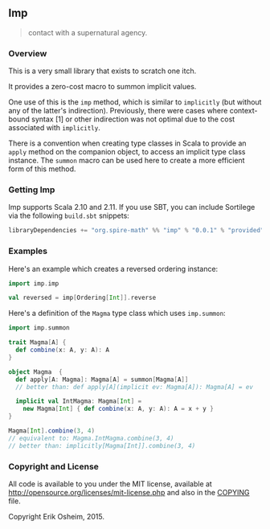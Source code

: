 ## Imp

> contact with a supernatural agency.

### Overview

This is a very small library that exists to scratch one itch.

It provides a zero-cost macro to summon implicit values.

One use of this is the `imp` method, which is similar to `implicitly`
(but without any of the latter's indirection). Previously, there were
cases where context-bound syntax [1] or other indirection was not
optimal due to the cost associated with `implicitly`.

There is a convention when creating type classes in Scala to provide
an `apply` method on the companion object, to access an implicit type
class instance. The `summon` macro can be used here to create a more
efficient form of this method.

### Getting Imp

Imp supports Scala 2.10 and 2.11. If you use SBT, you can include
Sortilege via the following `build.sbt` snippets:

```scala
libraryDependencies += "org.spire-math" %% "imp" % "0.0.1" % "provided"
```

### Examples

Here's an example which creates a reversed ordering instance:

```scala
import imp.imp

val reversed = imp[Ordering[Int]].reverse
```

Here's a definition of the `Magma` type class which uses `imp.summon`:

```scala
import imp.summon

trait Magma[A] {
  def combine(x: A, y: A): A
}

object Magma  {
  def apply[A: Magma]: Magma[A] = summon[Magma[A]]
  // better than: def apply[A](implicit ev: Magma[A]): Magma[A] = ev

  implicit val IntMagma: Magma[Int] =
    new Magma[Int] { def combine(x: A, y: A): A = x + y }
}

Magma[Int].combine(3, 4)
// equivalent to: Magma.IntMagma.combine(3, 4)
// better than: implicitly[Magma[Int]].combine(3, 4)
```

### Copyright and License

All code is available to you under the MIT license, available at
http://opensource.org/licenses/mit-license.php and also in the
[COPYING](COPYING) file.

Copyright Erik Osheim, 2015.
